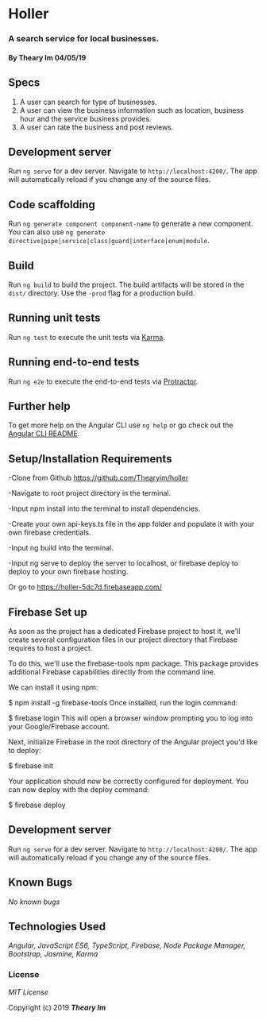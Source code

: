 # Holler

### A search service for local businesses.
#### By **Theary Im**  04/05/19

## Specs
1. A user can search for type of businesses.
2. A user can view the business information such as location, business hour and the service business provides.
3. A user can rate the business and post reviews.

## Development server

Run `ng serve` for a dev server. Navigate to `http://localhost:4200/`. The app will automatically reload if you change any of the source files.

## Code scaffolding

Run `ng generate component component-name` to generate a new component. You can also use `ng generate directive|pipe|service|class|guard|interface|enum|module`.

## Build

Run `ng build` to build the project. The build artifacts will be stored in the `dist/` directory. Use the `-prod` flag for a production build.

## Running unit tests

Run `ng test` to execute the unit tests via [Karma](https://karma-runner.github.io).

## Running end-to-end tests

Run `ng e2e` to execute the end-to-end tests via [Protractor](http://www.protractortest.org/).

## Further help

To get more help on the Angular CLI use `ng help` or go check out the [Angular CLI README](https://github.com/angular/angular-cli/blob/master/README.md).


## Setup/Installation Requirements

-Clone from Github https://github.com/Thearyim/holler

-Navigate to root project directory in the terminal.

-Input npm install into the terminal to install dependencies.

-Create your own api-keys.ts file in the app folder and populate it with your own firebase credentials.

-Input ng build into the terminal.

-Input ng serve to deploy the server to localhost, or firebase deploy to deploy to your own firebase hosting.

Or go to https://holler-5dc7d.firebaseapp.com/

## Firebase Set up
As soon as the project has a dedicated Firebase project to host it, we'll create several configuration files in our project directory that Firebase requires to host a project.

To do this, we'll use the firebase-tools npm package. This package provides additional Firebase capabilities directly from the command line.

We can install it using npm:

$ npm install -g firebase-tools
Once installed, run the login command:

$ firebase login
This will open a browser window prompting you to log into your Google/Firebase account.

Next, initialize Firebase in the root directory of the Angular project you'd like to deploy:

$ firebase init

Your application should now be correctly configured for deployment. You can now deploy with the deploy command:

$ firebase deploy

## Development server

Run `ng serve` for a dev server. Navigate to `http://localhost:4200/`. The app will automatically reload if you change any of the source files.

## Known Bugs
_No known bugs_

## Technologies Used

_Angular, JavaScript ES6, TypeScript, Firebase, Node Package Manager, Bootstrap, Jasmine, Karma_

### License

*MIT License*

Copyright (c) 2019 **_Theary Im_**

